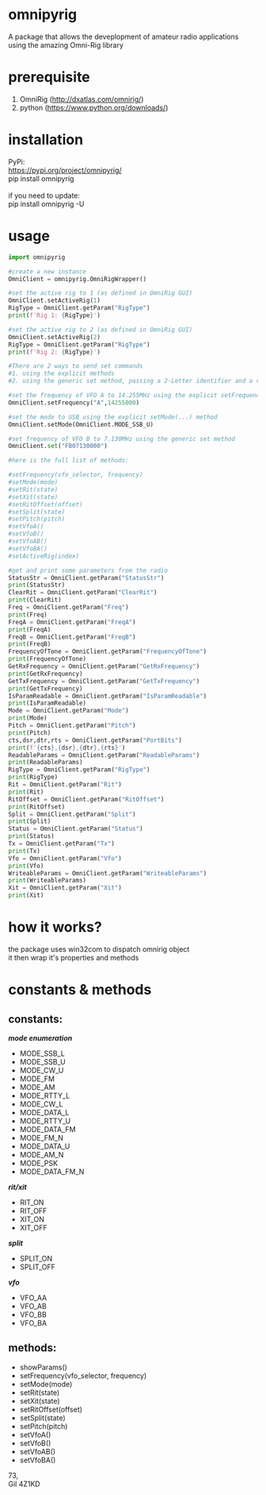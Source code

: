 # omnipyrig

A package that allows the deveplopment of amateur radio applications using the amazing Omni-Rig library

# prerequisite
1. OmniRig (http://dxatlas.com/omnirig/)
2. python (https://www.python.org/downloads/)

# installation
PyPi:<br>
https://pypi.org/project/omnipyrig/<br>
pip install omnipyrig<br>
<br>
if you need to update:<br>
pip install omnipyrig -U<br>

# usage
```python
import omnipyrig

#create a new instance
OmniClient = omnipyrig.OmniRigWrapper()

#set the active rig to 1 (as defined in OmniRig GUI)
OmniClient.setActiveRig(1)
RigType = OmniClient.getParam("RigType")
print(f'Rig 1: {RigType}')

#set the active rig to 2 (as defined in OmniRig GUI)
OmniClient.setActiveRig(2)
RigType = OmniClient.getParam("RigType")
print(f'Rig 2: {RigType}')

#There are 2 ways to send set commands
#1. using the explicit methods
#2. using the generic set method, passing a 2-Letter identifier and a value

#set the frequency of VFO A to 14.255MHz using the explicit setFrequency(...) method
OmniClient.setFrequency("A",14255000)

#set the mode to USB using the explicit setMode(...) method
OmniClient.setMode(OmniClient.MODE_SSB_U)

#set frequency of VFO B to 7.130MHz using the generic set method
OmniClient.set("FB07130000")

#here is the full list of methods:

#setFrequency(vfo_selector, frequency)
#setMode(mode)
#setRit(state)
#setXit(state)
#setRitOffset(offset)
#setSplit(state)
#setPitch(pitch)
#setVfoA()
#setVfoB()
#setVfoAB()
#setVfoBA()
#setActiveRig(index)

#get and print some parameters from the radio
StatusStr = OmniClient.getParam("StatusStr")
print(StatusStr)
ClearRit = OmniClient.getParam("ClearRit")
print(ClearRit)
Freq = OmniClient.getParam("Freq")
print(Freq)
FreqA = OmniClient.getParam("FreqA")
print(FreqA)
FreqB = OmniClient.getParam("FreqB")
print(FreqB)
FrequencyOfTone = OmniClient.getParam("FrequencyOfTone")
print(FrequencyOfTone)
GetRxFrequency = OmniClient.getParam("GetRxFrequency")
print(GetRxFrequency)
GetTxFrequency = OmniClient.getParam("GetTxFrequency")
print(GetTxFrequency)
IsParamReadable = OmniClient.getParam("IsParamReadable")
print(IsParamReadable)
Mode = OmniClient.getParam("Mode")
print(Mode)
Pitch = OmniClient.getParam("Pitch")
print(Pitch)
cts,dsr,dtr,rts = OmniClient.getParam("PortBits")
print(f'{cts},{dsr},{dtr},{rts}')
ReadableParams = OmniClient.getParam("ReadableParams")
print(ReadableParams)
RigType = OmniClient.getParam("RigType")
print(RigType)
Rit = OmniClient.getParam("Rit")
print(Rit)
RitOffset = OmniClient.getParam("RitOffset")
print(RitOffset)
Split = OmniClient.getParam("Split")
print(Split)
Status = OmniClient.getParam("Status")
print(Status)
Tx = OmniClient.getParam("Tx")
print(Tx)
Vfo = OmniClient.getParam("Vfo")
print(Vfo)
WriteableParams = OmniClient.getParam("WriteableParams")
print(WriteableParams)
Xit = OmniClient.getParam("Xit")
print(Xit)
```

# how it works? 
the package uses win32com to dispatch omnirig object<br/>
it then wrap it's properties and methods<br/>

# constants & methods

## constants:</br>
***mode enumeration***
- MODE_SSB_L
- MODE_SSB_U
- MODE_CW_U
- MODE_FM
- MODE_AM
- MODE_RTTY_L
- MODE_CW_L
- MODE_DATA_L
- MODE_RTTY_U
- MODE_DATA_FM
- MODE_FM_N
- MODE_DATA_U
- MODE_AM_N
- MODE_PSK
- MODE_DATA_FM_N

***rit/xit***
- RIT_ON
- RIT_OFF
- XIT_ON
- XIT_OFF

***split***
- SPLIT_ON
- SPLIT_OFF

***vfo***
- VFO_AA
- VFO_AB
- VFO_BB
- VFO_BA

## methods:
- showParams()
- setFrequency(vfo_selector, frequency)
- setMode(mode)
- setRit(state)
- setXit(state)
- setRitOffset(offset)
- setSplit(state)
- setPitch(pitch)
- setVfoA()
- setVfoB()
- setVfoAB()
- setVfoBA()


73,<br/>
Gil 4Z1KD
